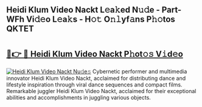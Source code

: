 ## Heidi Klum Video Nackt L𝚎a𝚔ed N𝚞𝚍e - Part-WFh Vi𝚍𝚎o L𝚎a𝚔s - H𝚘𝚝 O𝚗𝚕yf𝚊ns P𝚑𝚘tos QKTET

# <h2><a href="http://kf3ag5o.oniu.top/?m=Heidi+Klum+Video+Nackt">🔗👉 🔴 Heidi Klum Video Nackt P𝚑ot𝚘𝚜 V𝚒d𝚎o</a></h2>

[![Heidi Klum Video Nackt Nu𝚍e𝚜](https://i.imgur.com/0qMVB7G.gif)](http://kf3ag5o.oniu.top/?m=Heidi+Klum+Video+Nackt)
Cybernetic performer and multimedia innovator Heidi Klum Video Nackt, acclaimed for distributing dance and lifestyle inspiration through viral dance sequences and compact films. Remarkable juggler Heidi Klum Video Nackt, acclaimed for their exceptional abilities and accomplishments in juggling various objects.  
